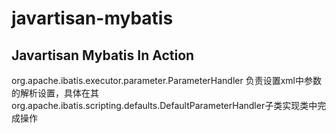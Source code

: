 # javartisan-mybatis
## Javartisan Mybatis In Action


org.apache.ibatis.executor.parameter.ParameterHandler 负责设置xml中参数的解析设置，具体在其org.apache.ibatis.scripting.defaults.DefaultParameterHandler子类实现类中完成操作